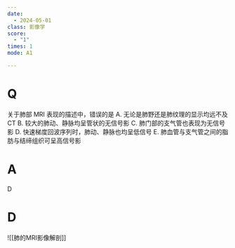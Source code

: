 ```yaml
---
date:
  - 2024-05-01
class: 影像学
score:
  - "1"
times: 1
mode: A1

--- 
```



# Q
关于肺部 MRI 表现的描述中，错误的是
A. 无论是肺野还是肺纹理的显示均远不及CT
B. 较大的肺动、静脉均呈管状的无信号影
C. 肺门部的支气管也表现为无信号影
D. 快速梯度回波序列时，肺动、静脉也均呈低信号
E. 肺血管与支气管之间的脂肪与结缔组织可呈高信号影

# A

D



# D
![[肺的MRI影像解剖]]